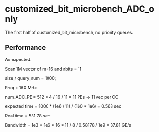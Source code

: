 # customized_bit_microbench_ADC_only

The first half of customized_bit_microbench, no priority queues. 

## Performance 

As expected. 

Scan 1M vector of m=16 and nbits = 11

size_t query_num = 1000;

Freq = 160 MHz

num_ADC_PE = 512 * 4 / 16 / 11 = 11 PEs -> 11 vec per CC

expected time = 1000 * (1e6 / 11) / (160 * 1e6) = 0.568 sec

Real time = 581.78 sec

Bandwidth = 1e3 * 1e6 * 16 * 11 / 8 / 0.58178 / 1e9 = 37.81 GB/s